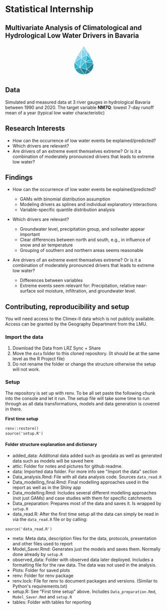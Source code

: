 # Statistical Internship
## Multivariate Analysis of Climatological and Hydrological Low Water Drivers in Bavaria
<p align="center">
<img src="attic/images.png" width="100" height="100" class="center">
</p>

## Data

Simulated and measured data at 3 river gauges in hydrological
Bavaria between 1990 and 2020.
The target variable **NM7Q**: lowest 7-day runoff mean of a year (typical
low water characteristic)

## Research Interests

* How can the occurrence of low water events be explained/predicted?
* Which drivers are relevant? 
* Are drivers of an extreme event themselves extreme? Or is it a combination of moderately pronounced drivers that leads to extreme low water?


## Findings 
* How can the occurrence of low water events be explained/predicted?
  - GAMs with binomial distribution assumption
  - Modeling drivers as splines and individual explanatory interactions
  - Variable-specific quantile distribution analysis
  
* Which drivers are relevant? 
  - Groundwater level, precipitation group, and soilwater appear important
  - Clear differences between north and south, e.g., in influence of snow and air temperature
  - Grouping of southern and northern areas seems reasonable

* Are drivers of an extreme event themselves extreme? Or is it a combination of moderately pronounced drivers that leads to extreme low water?
  - Differences between variables
  - Extreme events seem relevant for: Precipitation, relative near-surface soil moisture, infiltration, and groundwater level.

## Contributing, reproducibility and setup
You will need access to the Climex-II data which is not publicly available. Access can be granted by the Geography Department from the LMU.
### Import the data
1. Download the Data from LRZ Sync + Share
2. Move the `data` folder to this cloned repository. (It should be at the same level as the R Project file)
3. Do not rename the folder or change the structure otherwise the setup will not work.

### Setup
The repository is set up with renv. To be all set paste the following chunk into the console and let it run. The setup file will take some time to run through as all data transformations, models and data generation is covered in there.

**First time setup**
```
renv::restore()
source('setup.R')
```
#### Folder structure explanation and dictionary
* added_data: Additonal data added such as geodata as well as generated data such as models will be saved here
* attic: Folder for notes and pictures for github readme.
* data: Imported data folder. For more info see "Import the data" section
* Data_analysis.Rmd: File with all data analysis code. Sources `data_read.R`
* Data_modelling_final.Rmd: Final modelling approaches used in the report as well as in the Shiny app
* Data_modelling.Rmd: Includes several different modelling approaches (not just GAMs) and case studies with them for specific catchments
* Data_preparation: Prepares most of the data and saves it. Is wrapped by `setup.R`
* data_read.R: After the first time setup all the data can simply be read in via the `data_read.R` file or by calling:
```
source('data_read.R')
```
* meta: Meta data, description files for the data, protocols, presentation and other files used to report
* Model_Saver.Rmd: Generates just the models and saves them. Normally done already by `setup.R`
* observed_data: Folder with observed data later deployed. Includes a formatting file for the raw data. The data was not used in the analysis. 
* Plots: Folder for saved plots
* renv: Folder for renv package
* renv.lock: File for renv to document packages and versions. (Similar to Python's requirements.txt)
* setup.R: See "First time setup" above. Includes `Data_preparation.Rmd`, `Model_Saver.Rmd` and `setup.R`
* tables: Folder with tables for reporting




